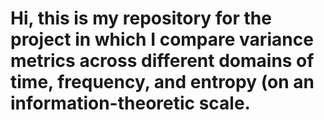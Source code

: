 # Hi, this is my repository for the project in which I compare variance metrics across different domains of time, frequency, and entropy (on an information-theoretic scale.
